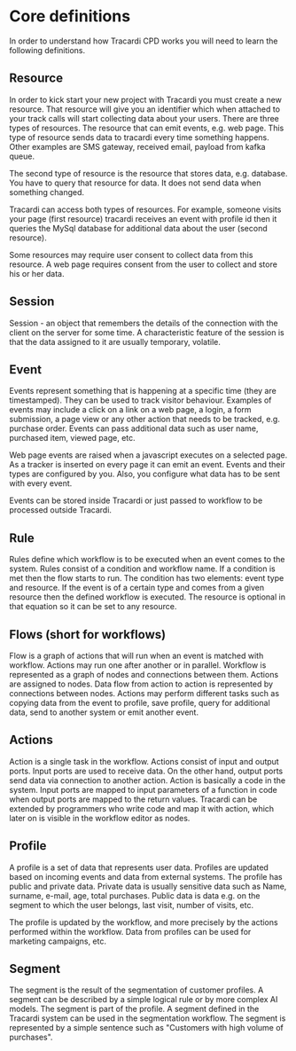 # Core definitions

In order to understand how Tracardi CPD works you will need to learn the following definitions.

## Resource

In order to kick start your new project with Tracardi you must create a new resource. That resource will give you an
identifier which when attached to your track calls will start collecting data about your users. There are three types of
resources. The resource that can emit events, e.g. web page. This type of resource sends data to tracardi every time
something happens. Other examples are SMS gateway, received email, payload from kafka queue.

The second type of resource is the resource that stores data, e.g. database. You have to query that resource for data.
It does not send data when something changed.

Tracardi can access both types of resources. For example, someone visits your page (first resource) tracardi receives an
event with profile id then it queries the MySql database for additional data about the user (second resource).

Some resources may require user consent to collect data from this resource. A web page requires consent from the user to
collect and store his or her data.

## Session

Session - an object that remembers the details of the connection with the client on the server for some time. A
characteristic feature of the session is that the data assigned to it are usually temporary, volatile.

## Event

Events represent something that is happening at a specific time (they are timestamped). They can be used to track
visitor behaviour. Examples of events may include a click on a link on a web page, a login, a form submission, a page
view or any other action that needs to be tracked, e.g. purchase order. Events can pass additional data such as user
name, purchased item, viewed page, etc.

Web page events are raised when a javascript executes on a selected page. As a tracker is inserted on every page it can
emit an event. Events and their types are configured by you. Also, you configure what data has to be sent with every
event.

Events can be stored inside Tracardi or just passed to workflow to be processed outside Tracardi.

## Rule

Rules define which workflow is to be executed when an event comes to the system. Rules consist of a condition and
workflow name. If a condition is met then the flow starts to run. The condition has two elements: event type and
resource. If the event is of a certain type and comes from a given resource then the defined workflow is executed. The
resource is optional in that equation so it can be set to any resource.

## Flows (short for workflows)

Flow is a graph of actions that will run when an event is matched with workflow. Actions may run one after another or in
parallel. Workflow is represented as a graph of nodes and connections between them. Actions are assigned to nodes. Data
flow from action to action is represented by connections between nodes. Actions may perform different tasks such as
copying data from the event to profile, save profile, query for additional data, send to another system or emit another
event.

## Actions

Action is a single task in the workflow. Actions consist of input and output ports. Input ports are used to receive
data. On the other hand, output ports send data via connection to another action. Action is basically a code in the
system. Input ports are mapped to input parameters of a function in code when output ports are mapped to the return
values. Tracardi can be extended by programmers who write code and map it with action, which later on is visible in the
workflow editor as nodes.

## Profile

A profile is a set of data that represents user data. Profiles are updated based on incoming events and data from
external systems. The profile has public and private data. Private data is usually sensitive data such as Name, surname,
e-mail, age, total purchases. Public data is data e.g. on the segment to which the user belongs, last visit, number of
visits, etc.

The profile is updated by the workflow, and more precisely by the actions performed within the workflow. Data from
profiles can be used for marketing campaigns, etc.

## Segment

The segment is the result of the segmentation of customer profiles. A segment can be described by a simple logical rule
or by more complex AI models. The segment is part of the profile. A segment defined in the Tracardi system can be used
in the segmentation workflow. The segment is represented by a simple sentence such as "Customers with high volume of
purchases". 
  

